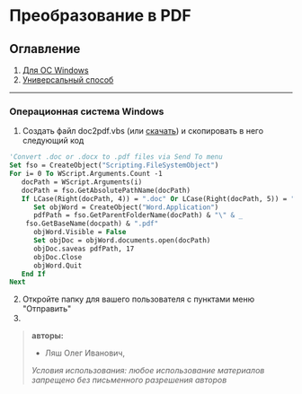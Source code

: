 # Преобразование в PDF

## Оглавление

1. [Для ОС Windows](students/index.md)
2. [Универсальный способ](curators/index.md)

---

### Операционная система Windows

1. Создать файл doc2pdf.vbs (или [скачать](Doc2PDF.vbs)) и скопировать в него следующий код
```vb
'Convert .doc or .docx to .pdf files via Send To menu
Set fso = CreateObject("Scripting.FileSystemObject")
For i= 0 To WScript.Arguments.Count -1
   docPath = WScript.Arguments(i)
   docPath = fso.GetAbsolutePathName(docPath)
   If LCase(Right(docPath, 4)) = ".doc" Or LCase(Right(docPath, 5)) = ".docx" Then
      Set objWord = CreateObject("Word.Application")
      pdfPath = fso.GetParentFolderName(docPath) & "\" & _
	fso.GetBaseName(docpath) & ".pdf"
      objWord.Visible = False
      Set objDoc = objWord.documents.open(docPath)
      objDoc.saveas pdfPath, 17
      objDoc.Close
      objWord.Quit
   End If
Next
```
2. Откройте папку для вашего пользователя с пунктами меню "Отправить"
3. 


> **авторы:** 
>   - Ляш Олег Иванович, 
> 
>  *Условия использования: любое использование материалов запрещено без письменного разрешения авторов*